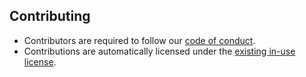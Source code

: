 ## Contributing

- Contributors are required to follow our [code of conduct](CODE_OF_CONDUCT.md).
- Contributions are automatically licensed under the [existing in-use license](LICENSE.md).
